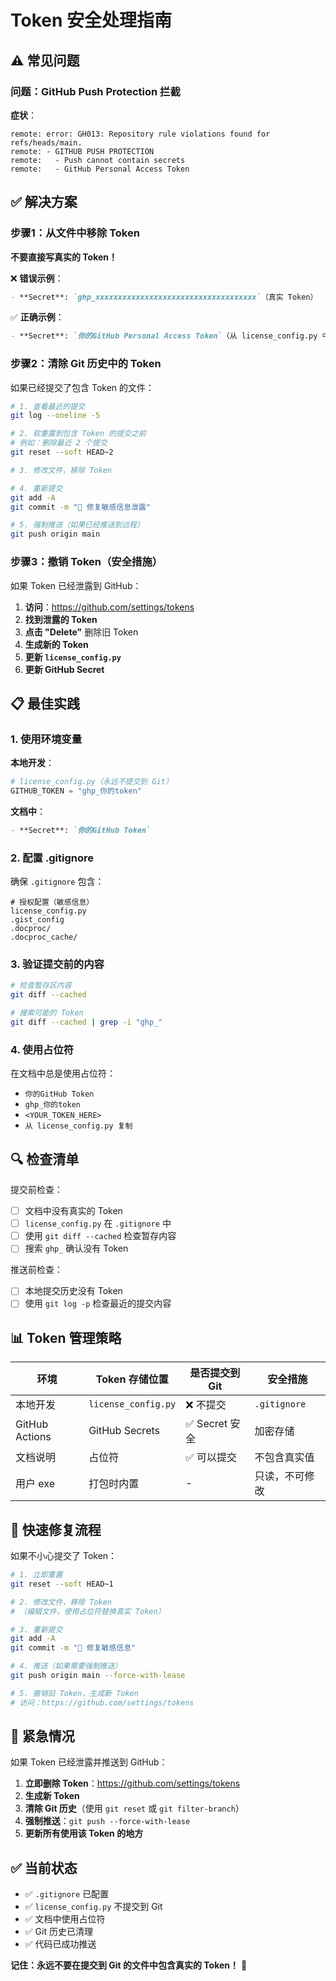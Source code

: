 # Token 安全处理指南

## ⚠️ 常见问题

### 问题：GitHub Push Protection 拦截

**症状**：
```
remote: error: GH013: Repository rule violations found for refs/heads/main.
remote: - GITHUB PUSH PROTECTION
remote:   - Push cannot contain secrets
remote:   - GitHub Personal Access Token
```

## ✅ 解决方案

### 步骤1：从文件中移除 Token

**不要直接写真实的 Token！**

❌ **错误示例**：
```markdown
- **Secret**: `ghp_xxxxxxxxxxxxxxxxxxxxxxxxxxxxxxxxxxxx`（真实 Token）
```

✅ **正确示例**：
```markdown
- **Secret**: `你的GitHub Personal Access Token`（从 license_config.py 中复制）
```

### 步骤2：清除 Git 历史中的 Token

如果已经提交了包含 Token 的文件：

```bash
# 1. 查看最近的提交
git log --oneline -5

# 2. 软重置到包含 Token 的提交之前
# 例如：删除最近 2 个提交
git reset --soft HEAD~2

# 3. 修改文件，移除 Token

# 4. 重新提交
git add -A
git commit -m "🔐 修复敏感信息泄露"

# 5. 强制推送（如果已经推送到远程）
git push origin main
```

### 步骤3：撤销 Token（安全措施）

如果 Token 已经泄露到 GitHub：

1. **访问**：https://github.com/settings/tokens
2. **找到泄露的 Token**
3. **点击 "Delete"** 删除旧 Token
4. **生成新的 Token**
5. **更新 `license_config.py`**
6. **更新 GitHub Secret**

## 📋 最佳实践

### 1. 使用环境变量

**本地开发**：
```python
# license_config.py（永远不提交到 Git）
GITHUB_TOKEN = "ghp_你的token"
```

**文档中**：
```markdown
- **Secret**: `你的GitHub Token`
```

### 2. 配置 .gitignore

确保 `.gitignore` 包含：
```gitignore
# 授权配置（敏感信息）
license_config.py
.gist_config
.docproc/
.docproc_cache/
```

### 3. 验证提交前的内容

```bash
# 检查暂存区内容
git diff --cached

# 搜索可能的 Token
git diff --cached | grep -i "ghp_"
```

### 4. 使用占位符

在文档中总是使用占位符：
- `你的GitHub Token`
- `ghp_你的token`
- `<YOUR_TOKEN_HERE>`
- `从 license_config.py 复制`

## 🔍 检查清单

提交前检查：
- [ ] 文档中没有真实的 Token
- [ ] `license_config.py` 在 `.gitignore` 中
- [ ] 使用 `git diff --cached` 检查暂存内容
- [ ] 搜索 `ghp_` 确认没有 Token

推送前检查：
- [ ] 本地提交历史没有 Token
- [ ] 使用 `git log -p` 检查最近的提交内容

## 📊 Token 管理策略

| 环境 | Token 存储位置 | 是否提交到 Git | 安全措施 |
|------|--------------|--------------|---------|
| 本地开发 | `license_config.py` | ❌ 不提交 | `.gitignore` |
| GitHub Actions | GitHub Secrets | ✅ Secret 安全 | 加密存储 |
| 文档说明 | 占位符 | ✅ 可以提交 | 不包含真实值 |
| 用户 exe | 打包时内置 | - | 只读，不可修改 |

## 🎯 快速修复流程

如果不小心提交了 Token：

```bash
# 1. 立即重置
git reset --soft HEAD~1

# 2. 修改文件，移除 Token
# （编辑文件，使用占位符替换真实 Token）

# 3. 重新提交
git add -A
git commit -m "🔐 修复敏感信息"

# 4. 推送（如果需要强制推送）
git push origin main --force-with-lease

# 5. 撤销旧 Token，生成新 Token
# 访问：https://github.com/settings/tokens
```

## 🚨 紧急情况

如果 Token 已经泄露并推送到 GitHub：

1. **立即删除 Token**：https://github.com/settings/tokens
2. **生成新 Token**
3. **清除 Git 历史**（使用 `git reset` 或 `git filter-branch`）
4. **强制推送**：`git push --force-with-lease`
5. **更新所有使用该 Token 的地方**

## ✅ 当前状态

- ✅ `.gitignore` 已配置
- ✅ `license_config.py` 不提交到 Git
- ✅ 文档中使用占位符
- ✅ Git 历史已清理
- ✅ 代码已成功推送

**记住：永远不要在提交到 Git 的文件中包含真实的 Token！** 🔐
